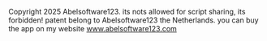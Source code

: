Copyright 2025 Abelsoftware123.
its nots allowed for script sharing, its forbidden!
patent belong to Abelsoftware123 the Netherlands.
you can buy the app on my website www.abelsoftware123.com

